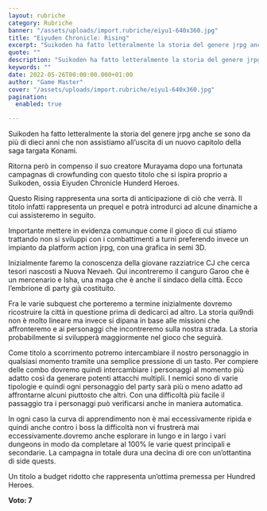```yaml
---
layout: rubriche
category: Rubriche
banner: "/assets/uploads/import.rubriche/eiyu1-640x360.jpg"
title: "Eiyuden Chronicle: Rising"
excerpt: "Suikoden ha fatto letteralmente la storia del genere jrpg anche se sono da più di dieci anni che non assistiamo all’uscita di un nuovo capitolo della saga targata Konami. Ritorna però in compenso il suo creatore Murayama dopo una fortunata campagnas di crowfunding con questo titolo che si ispira proprio a Suikoden, ossia Eiyuden Chronicle [&hellip"
quote: ""
description: "Suikoden ha fatto letteralmente la storia del genere jrpg anche se sono da più di dieci anni che non assistiamo all’uscita di un nuovo capitolo della saga targata Konami. Ritorna però in compenso il suo creatore Murayama dopo una fortunata campagnas di crowfunding con questo titolo che si ispira proprio a Suikoden, ossia Eiyuden Chronicle [&hellip"
keywords: ""
date: 2022-05-26T00:00:00.000+01:00
author: "Game Master"
cover: "/assets/uploads/import.rubriche/eiyu1-640x360.jpg"
pagination:
  enabled: true

---
```


Suikoden ha fatto letteralmente la storia del genere jrpg anche se sono da più di dieci anni che non assistiamo all’uscita di un nuovo capitolo della saga targata Konami.

Ritorna però in compenso il suo creatore Murayama dopo una fortunata campagnas di crowfunding con questo titolo che si ispira proprio a Suikoden, ossia Eiyuden Chronicle Hunderd Heroes.

Questo Rising rappresenta una sorta di anticipazione di ciò che verrà. Il titolo infatti rappresenta un prequel e potrà introdurci ad alcune dinamiche a cui assisteremo in seguito.

Importante mettere in evidenza comunque come il gioco di cui stiamo trattando non si sviluppi con i combattimenti a turni preferendo invece un impianto da platform action jrpg, con una grafica in semi 3D.

Inizialmente faremo la conoscenza della giovane razziatrice CJ che cerca tesori nascosti a Nuova Nevaeh. Qui incontreremo il canguro Garoo che è un mercenario e Isha, una maga che è anche il sindaco della città. Ecco l’embrione di party già costituito.

Fra le varie subquest che porteremo a termine inizialmente dovremo ricostruire la città in questione prima di dedicarci ad altro. La storia qui9ndi non è molto lineare ma invece si dipana in base alle missioni che affronteremo e ai personaggi che incontreremo sulla nostra strada. La storia probabilmente si svilupperà maggiormente nel gioco che seguirà.

Come titolo a scorrimento potremo intercambiare il nostro personaggio in qualsiasi momento tramite una semplice pressione di un tasto. Per compiere delle combo dovremo quindi intercambiare i personaggi al momento più adatto così da generare potenti attacchi multipli. I nemici sono di varie tipologie e quindi ogni personaggio del party sarà più o meno adatto ad affrontarne alcuni piuttosto che altri. Con una difficoltà più facile il passaggio tra i personaggi può verificarsi anche in maniera automatica.

In ogni caso la curva di apprendimento non è mai eccessivamente ripida e quindi anche contro i boss la difficoltà non vi frustrerà mai eccessivamente.dovremo anche esplorare in lungo e in largo i vari dungeons in modo da completare al 100% le varie quest principali e secondarie. La campagna in totale dura una decina di ore con un’ottantina di side quests.

Un titolo a budget ridotto che rappresenta un’ottima premessa per Hundred Heroes.

**Voto: 7**